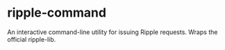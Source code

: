 # ripple-command
An interactive command-line utility for issuing Ripple requests. Wraps the official ripple-lib.
